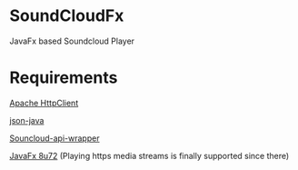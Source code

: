 # SoundCloudFx
JavaFx based Soundcloud Player

# Requirements

[Apache HttpClient][]

[json-java][]

[Souncloud-api-wrapper][]

[JavaFx 8u72][] (Playing https media streams is finally supported since there)

[Apache HttpClient]: http://hc.apache.org/httpcomponents-client-ga/
[HttpMime]: http://hc.apache.org/httpcomponents-client-ga/httpmime
[json-java]: http://json.org/java/
[Souncloud-api-wrapper]: https://github.com/Firenox89/java-api-wrapper
[JavaFx 8u72]: http://hg.openjdk.java.net/openjfx/8u-dev/rt
